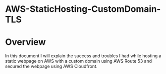 # AWS-StaticHosting-CustomDomain-TLS

# Overview

In this document I will explain the success and troubles I had while hosting a static webpage on AWS 
with a custom domain using AWS Route 53 and secured the webpage using AWS Cloudfront.
